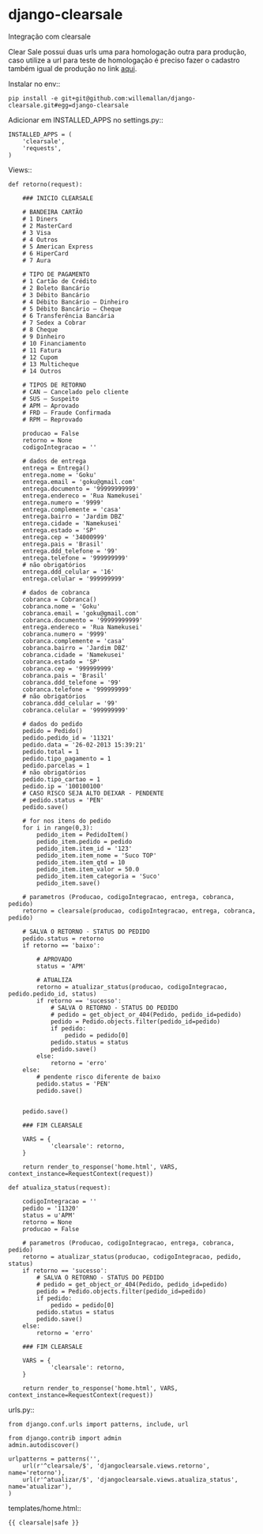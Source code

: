 django-clearsale
================

Integração com clearsale

Clear Sale possui duas urls uma para homologação outra para produção, caso utilize a url para teste de homologação é preciso fazer o cadastro também igual de produção no link <a href="http://homologacao.clearsale.com.br/loja/Cadastro.aspx" target="blank">aqui</a>.

Instalar no env::

    pip install -e git+git@github.com:willemallan/django-clearsale.git#egg=django-clearsale

Adicionar em INSTALLED_APPS no settings.py::

    INSTALLED_APPS = (
        'clearsale',
        'requests',
    )

Views::

    def retorno(request):

        ### INICIO CLEARSALE

        # BANDEIRA CARTÃO
        # 1 Diners
        # 2 MasterCard
        # 3 Visa
        # 4 Outros
        # 5 American Express
        # 6 HiperCard
        # 7 Aura

        # TIPO DE PAGAMENTO
        # 1 Cartão de Crédito
        # 2 Boleto Bancário
        # 3 Débito Bancário
        # 4 Débito Bancário – Dinheiro
        # 5 Débito Bancário – Cheque
        # 6 Transferência Bancária
        # 7 Sedex a Cobrar
        # 8 Cheque
        # 9 Dinheiro
        # 10 Financiamento
        # 11 Fatura
        # 12 Cupom
        # 13 Multicheque
        # 14 Outros

        # TIPOS DE RETORNO
        # CAN – Cancelado pelo cliente
        # SUS – Suspeito
        # APM – Aprovado
        # FRD – Fraude Confirmada
        # RPM – Reprovado

        producao = False
        retorno = None
        codigoIntegracao = ''

        # dados de entrega
        entrega = Entrega()
        entrega.nome = 'Goku'
        entrega.email = 'goku@gmail.com'
        entrega.documento = '99999999999'
        entrega.endereco = 'Rua Namekusei'
        entrega.numero = '9999'
        entrega.complemente = 'casa'
        entrega.bairro = 'Jardim DBZ'
        entrega.cidade = 'Namekusei'
        entrega.estado = 'SP'
        entrega.cep = '34000999'
        entrega.pais = 'Brasil'
        entrega.ddd_telefone = '99'
        entrega.telefone = '999999999'
        # não obrigatórios
        entrega.ddd_celular = '16'
        entrega.celular = '999999999'

        # dados de cobranca
        cobranca = Cobranca()
        cobranca.nome = 'Goku'
        cobranca.email = 'goku@gmail.com'
        cobranca.documento = '99999999999'
        entrega.endereco = 'Rua Namekusei'
        cobranca.numero = '9999'
        cobranca.complemente = 'casa'
        cobranca.bairro = 'Jardim DBZ'
        cobranca.cidade = 'Namekusei'
        cobranca.estado = 'SP'
        cobranca.cep = '999999999'
        cobranca.pais = 'Brasil'
        cobranca.ddd_telefone = '99'
        cobranca.telefone = '999999999'
        # não obrigatórios
        cobranca.ddd_celular = '99'
        cobranca.celular = '999999999'

        # dados do pedido
        pedido = Pedido()
        pedido.pedido_id = '11321'
        pedido.data = '26-02-2013 15:39:21'
        pedido.total = 1
        pedido.tipo_pagamento = 1
        pedido.parcelas = 1
        # não obrigatórios
        pedido.tipo_cartao = 1
        pedido.ip = '100100100'
        # CASO RISCO SEJA ALTO DEIXAR - PENDENTE
        # pedido.status = 'PEN'
        pedido.save()

        # for nos itens do pedido
        for i in range(0,3):
            pedido_item = PedidoItem()
            pedido_item.pedido = pedido
            pedido_item.item_id = '123'
            pedido_item.item_nome = 'Suco TOP'
            pedido_item.item_qtd = 10
            pedido_item.item_valor = 50.0
            pedido_item.item_categoria = 'Suco'
            pedido_item.save()

        # parametros (Producao, codigoIntegracao, entrega, cobranca, pedido)
        retorno = clearsale(producao, codigoIntegracao, entrega, cobranca, pedido)

        # SALVA O RETORNO - STATUS DO PEDIDO
        pedido.status = retorno
        if retorno == 'baixo':

            # APROVADO
            status = 'APM'

            # ATUALIZA
            retorno = atualizar_status(producao, codigoIntegracao, pedido.pedido_id, status)
            if retorno == 'sucesso':
                # SALVA O RETORNO - STATUS DO PEDIDO
                # pedido = get_object_or_404(Pedido, pedido_id=pedido)
                pedido = Pedido.objects.filter(pedido_id=pedido)
                if pedido:
                    pedido = pedido[0]
                pedido.status = status
                pedido.save()
            else:
                retorno = 'erro'
        else:
            # pendente risco diferente de baixo
            pedido.status = 'PEN'
            pedido.save()


        pedido.save()

        ### FIM CLEARSALE

        VARS = {
                'clearsale': retorno,
        }

        return render_to_response('home.html', VARS, context_instance=RequestContext(request))

    def atualiza_status(request):

        codigoIntegracao = ''
        pedido = '11320'
        status = u'APM'
        retorno = None
        producao = False

        # parametros (Producao, codigoIntegracao, entrega, cobranca, pedido)
        retorno = atualizar_status(producao, codigoIntegracao, pedido, status)
        if retorno == 'sucesso':
            # SALVA O RETORNO - STATUS DO PEDIDO
            # pedido = get_object_or_404(Pedido, pedido_id=pedido)
            pedido = Pedido.objects.filter(pedido_id=pedido)
            if pedido:
                pedido = pedido[0]
            pedido.status = status
            pedido.save()
        else:
            retorno = 'erro'

        ### FIM CLEARSALE

        VARS = {
                'clearsale': retorno,
        }

        return render_to_response('home.html', VARS, context_instance=RequestContext(request))

urls.py::

    from django.conf.urls import patterns, include, url

    from django.contrib import admin
    admin.autodiscover()

    urlpatterns = patterns('',
        url(r'^clearsale/$', 'djangoclearsale.views.retorno', name='retorno'),
        url(r'^atualizar/$', 'djangoclearsale.views.atualiza_status', name='atualizar'),
    )

templates/home.html::

    {{ clearsale|safe }}
#
